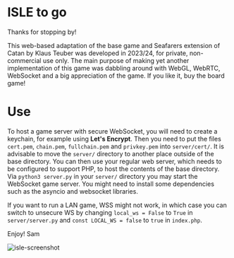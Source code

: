 # ISLE to go

Thanks for stopping by!

This web-based adaptation of the base game and Seafarers extension of Catan by Klaus Teuber was developed in 2023/24, for private, non-commercial use only.
The main purpose of making yet another implementation of this game was dabbling around with WebGL, WebRTC, WebSocket and a big appreciation of the game.
If you like it, buy the board game!

# Use

To host a game server with secure WebSocket, you will need to create a keychain, for example using **Let's Encrypt**. Then you need to put the files `cert.pem`, `chain.pem`, `fullchain.pem` and `privkey.pem` into `server/cert/`. It is advisable to move the `server/` directory to another place outside of the base directory. You can then use your regular web server, which needs to be configured to support PHP, to host the contents of the base directory. Via `python3 server.py` in your `server/` directory you may start the WebSocket game server. You might need to install some dependencies such as the asyncio and websocket libraries.

If you want to run a LAN game, WSS might not work, in which case you can switch to unsecure WS by changing `local_ws = False` to `True` in `server/server.py` and `const LOCAL_WS = false` to `true` in `index.php`.

Enjoy! Sam

![isle-screenshot](https://github.com/user-attachments/assets/1591d077-9792-4c5e-8f0e-bbd6931564d0)
